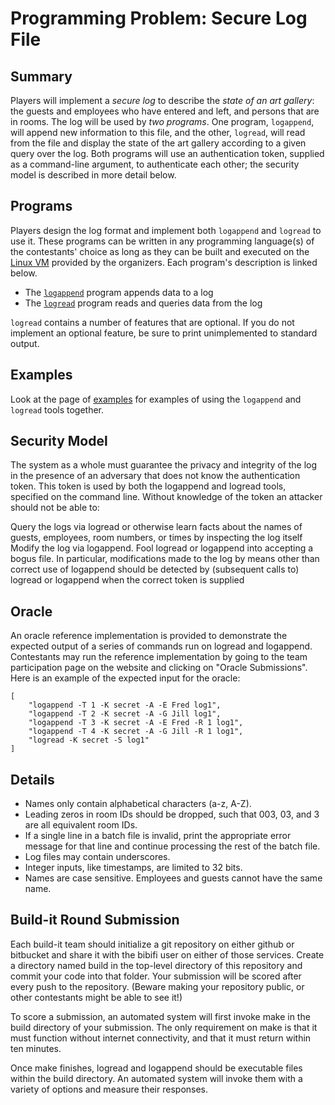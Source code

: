 Programming Problem: Secure Log File
====================================

Summary
-------

Players will implement a _secure log_ to describe the _state of an art gallery_: the guests and employees who have entered and left, and persons that are in rooms. The log will be used by _two programs_. One program, `logappend`, will append new information to this file, and the other, `logread`, will read from the file and display the state of the art gallery according to a given query over the log. Both programs will use an authentication token, supplied as a command-line argument, to authenticate each other; the security model is described in more detail below.

Programs
--------

Players design the log format and implement both `logappend` and `logread` to use it. These programs can be written in any programming language(s) of the contestants' choice as long as they can be built and executed on the [Linux VM](https://www.builditbreakit.org/static/doc/spring2015/spec/VM.html) provided by the organizers. Each program's description is linked below.

- The [`logappend`](https://www.builditbreakit.org/static/doc/spring2015/spec/LOGAPPEND.html) program appends data to a log
- The [`logread`](https://www.builditbreakit.org/static/doc/spring2015/spec/LOGREAD.html) program reads and queries data from the log

`logread` contains a number of features that are optional. If you do not implement an optional feature, be sure to print unimplemented to standard output.

Examples
--------

Look at the page of [examples](https://www.builditbreakit.org/static/doc/spring2015/spec/EXAMPLES.html) for examples of using the `logappend` and `logread` tools together.

Security Model
--------------

The system as a whole must guarantee the privacy and integrity of the log in the presence of an adversary that does not know the authentication token. This token is used by both the logappend and logread tools, specified on the command line. Without knowledge of the token an attacker should not be able to:

Query the logs via logread or otherwise learn facts about the names of guests, employees, room numbers, or times by inspecting the log itself
Modify the log via logappend.
Fool logread or logappend into accepting a bogus file. In particular, modifications made to the log by means other than correct use of logappend should be detected by (subsequent calls to) logread or logappend when the correct token is supplied

Oracle
------

An oracle reference implementation is provided to demonstrate the expected output of a series of commands run on logread and logappend. Contestants may run the reference implementation by going to the team participation page on the website and clicking on "Oracle Submissions". Here is an example of the expected input for the oracle:

```
[
    "logappend -T 1 -K secret -A -E Fred log1",
    "logappend -T 2 -K secret -A -G Jill log1",
    "logappend -T 3 -K secret -A -E Fred -R 1 log1",
    "logappend -T 4 -K secret -A -G Jill -R 1 log1",
    "logread -K secret -S log1"
]
```

Details
-------

- Names only contain alphabetical characters (a-z, A-Z).
- Leading zeros in room IDs should be dropped, such that 003, 03, and 3 are all equivalent room IDs.
- If a single line in a batch file is invalid, print the appropriate error message for that line and continue processing the rest of the batch file.
- Log files may contain underscores.
- Integer inputs, like timestamps, are limited to 32 bits.
- Names are case sensitive. Employees and guests cannot have the same name.

Build-it Round Submission
-------------------------

Each build-it team should initialize a git repository on either github or bitbucket and share it with the bibifi user on either of those services. Create a directory named build in the top-level directory of this repository and commit your code into that folder. Your submission will be scored after every push to the repository. (Beware making your repository public, or other contestants might be able to see it!)

To score a submission, an automated system will first invoke make in the build directory of your submission. The only requirement on make is that it must function without internet connectivity, and that it must return within ten minutes.

Once make finishes, logread and logappend should be executable files within the build directory. An automated system will invoke them with a variety of options and measure their responses.